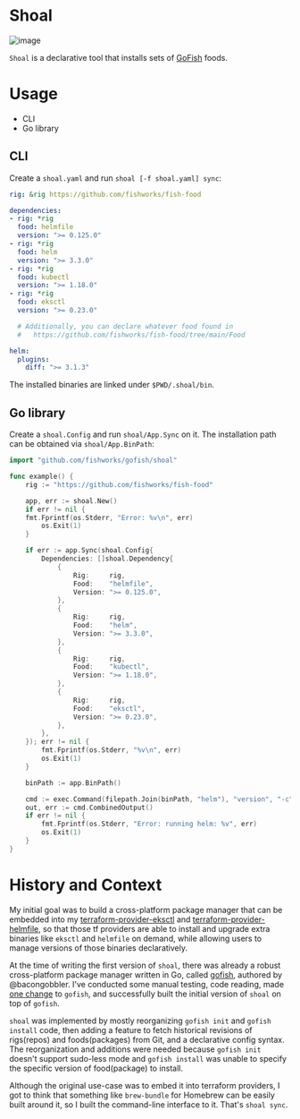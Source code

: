# Shoal

![image](https://user-images.githubusercontent.com/22009/90324679-b1e27a00-dfac-11ea-8e63-8ac00f56b9a7.png)

`Shoal` is a declarative tool that installs sets of [GoFish](https://github.com/fishworks/gofish/) foods.

# Usage

- CLI
- Go library

## CLI

Create a `shoal.yaml` and run `shoal [-f shoal.yaml] sync`:

```yaml
rig: &rig https://github.com/fishworks/fish-food

dependencies:
- rig: *rig
  food: helmfile
  version: ">= 0.125.0"
- rig: *rig
  food: helm
  version: ">= 3.3.0"
- rig: *rig
  food: kubectl
  version: ">= 1.18.0"
- rig: *rig
  food: eksctl
  version: ">= 0.23.0"

  # Additionally, you can declare whatever food found in
  #   https://github.com/fishworks/fish-food/tree/main/Food

helm:
  plugins:
    diff: ">= 3.1.3"
```

The installed binaries are linked under `$PWD/.shoal/bin`.

## Go library

Create a `shoal.Config` and run `shoal/App.Sync` on it.
The installation path can be obtained via `shoal/App.BinPath`:

```go
import "github.com/fishworks/gofish/shoal"

func example() {
	rig := "https://github.com/fishworks/fish-food"

	app, err := shoal.New()
	if err != nil {
	fmt.Fprintf(os.Stderr, "Error: %v\n", err)
		os.Exit(1)
	}

	if err := app.Sync(shoal.Config{
		Dependencies: []shoal.Dependency{
			{
				Rig:     rig,
				Food:    "helmfile",
				Version: ">= 0.125.0",
			},
			{
				Rig:     rig,
				Food:    "helm",
				Version: ">= 3.3.0",
			},
			{
				Rig:     rig,
				Food:    "kubectl",
				Version: ">= 1.18.0",
			},
			{
				Rig:     rig,
				Food:    "eksctl",
				Version: ">= 0.23.0",
			},
		},
	}); err != nil {
		fmt.Fprintf(os.Stderr, "%v\n", err)
		os.Exit(1)
	}

	binPath := app.BinPath()

	cmd := exec.Command(filepath.Join(binPath, "helm"), "version", "-c")
	out, err := cmd.CombinedOutput()
	if err != nil {
		fmt.Fprintf(os.Stderr, "Error: running helm: %v", err)
		os.Exit(1)
	}
}
```

# History and Context

My initial goal was to build a cross-platform package manager that can be embedded into my [terraform-provider-eksctl](https://github.com/mumoshu/terraform-provider-eksctl) and [terraform-provider-helmfile](https://github.com/mumoshu/terraform-provider-helmfile),
so that those tf providers are able to install and upgrade extra binaries
like `eksctl` and `helmfile` on demand,
while allowing users to manage versions of those binaries declaratively.

At the time of writing the first version of `shoal`, there was already a robust cross-platform package manager written in Go, called [gofish](https://github.com/fishworks/gofish), authored by @bacongobbler.
I've conducted some manual testing, code reading, made [one change](https://github.com/fishworks/gofish/pull/174) to `gofish`, and successfully built the initial version of `shoal` on top of `gofish`.

`shoal` was implemented by mostly reorganizing `gofish init` and `gofish install` code, then adding a feature to fetch historical revisions of rigs(repos) and foods(packages) from Git, and a declarative config syntax.
The reorganization and additions were needed because `gofish init` doesn't support sudo-less mode and `gofish install` was unable to specify the specific version of food(package) to install.

Although the original use-case was to embed it into terraform providers, I got to think that something like `brew-bundle` for Homebrew can be easily built around it, so I built the command-line interface to it. That's `shoal sync`.
